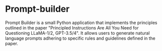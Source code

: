 # Prompt-builder
Prompt Builder is a small Python application that implements the principles outlined in the paper "Principled Instructions Are All You Need for Questioning LLaMA-1/2, GPT-3.5/4". It allows users to generate natural language prompts adhering to specific rules and guidelines defined in the paper.
